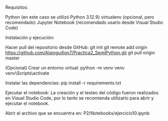 Requisitos:

Python (en este caso se utilizó Python 3.12.9)
virtualenv (opcional, pero recomendado)
Jupyter Notebook (recomendado usarlo desde Visual Studio Code)


Instalación y ejecución:

Hacer pull del repositorio desde GitHub:
git init
git remote add origin https://github.com/Alainguillon7/Practica2_SemiPython.git
git pull origin master


(Opcional) Crear un entorno virtual:
python -m venv venv
venv\Scripts\activate


Instalar las dependencias:
pip install -r requirements.txt


Ejecutar el notebook:
La creación y el testeo del código fueron realizados en Visual Studio Code, por lo tanto se recomienda utilizarlo para abrir y ejecutar el notebook.

Abrir el archivo que se encuentra en:
P2/Notebooks/ejercicio10.ipynb
